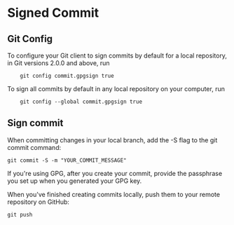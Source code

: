 # Signed Commit

## Git Config

To configure your Git client to sign commits by default for a local repository, in Git versions 2.0.0 and above, run
```
    git config commit.gpgsign true
```
To sign all commits by default in any local repository on your computer, run
```
    git config --global commit.gpgsign true
```


## Sign commit

When committing changes in your local branch, add the -S flag to the git commit command:

```
git commit -S -m "YOUR_COMMIT_MESSAGE"
```

If you're using GPG, after you create your commit, provide the passphrase you set up when you generated your GPG key.

When you've finished creating commits locally, push them to your remote repository on GitHub:

```
git push
```